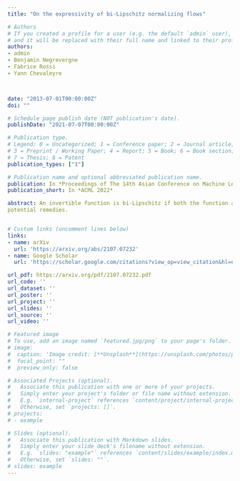 ```yaml
---
title: "On the expressivity of bi-Lipschitz normalizing flows"

# Authors
# If you created a profile for a user (e.g. the default `admin` user), write the username (folder name) here 
# and it will be replaced with their full name and linked to their profile.
authors:
- admin
- Benjamin Negrevergne
- Fabrice Rossi
- Yann Chevaleyre



date: "2013-07-01T00:00:00Z"
doi: ""

# Schedule page publish date (NOT publication's date).
publishDate: "2021-07-07T00:00:00Z"

# Publication type.
# Legend: 0 = Uncategorized; 1 = Conference paper; 2 = Journal article;
# 3 = Preprint / Working Paper; 4 = Report; 5 = Book; 6 = Book section;
# 7 = Thesis; 8 = Patent
publication_types: ["1"]

# Publication name and optional abbreviated publication name.
publication: In *Proceedings of The 14th Asian Conference on Machine Learning, PMLR 189*, 2022
publication_short: In *ACML 2022*

abstract: An invertible function is bi-Lipschitz if both the function and its inverse have bounded Lipschitz constants. Most state-of-the-art Normalizing Flows are bi-Lipschitz by design or by training to limit numerical errors (among other things). In this paper, we discuss the expressivity of bi-Lipschitz Normalizing Flows and identify several target distributions that are difficult to approximate using such models. Then, we characterize the expressivity of biLipschitz Normalizing Flows by giving several lower bounds on the Total Variation distance between these particularly unfavorable distributions and their best possible approximation. Finally, we show how to use the bounds to adjust the training parameters, and discuss
potential remedies.


# Custom links (uncomment lines below)
links:
- name: arXiv
  url: 'https://arxiv.org/abs/2107.07232'
- name: Google Scholar
  url: 'https://scholar.google.com/citations?view_op=view_citation&hl=en&user=l_e0zo8AAAAJ&citation_for_view=l_e0zo8AAAAJ:u5HHmVD_uO8C'

url_pdf: https://arxiv.org/pdf/2107.07232.pdf
url_code: ''
url_dataset: ''
url_poster: ''
url_project: ''
url_slides: ''
url_source: ''
url_video: ''

# Featured image
# To use, add an image named `featured.jpg/png` to your page's folder. 
# image:
#  caption: 'Image credit: [**Unsplash**](https://unsplash.com/photos/pLCdAaMFLTE)'
#  focal_point: ""
#  preview_only: false

# Associated Projects (optional).
#   Associate this publication with one or more of your projects.
#   Simply enter your project's folder or file name without extension.
#   E.g. `internal-project` references `content/project/internal-project/index.md`.
#   Otherwise, set `projects: []`.
# projects:
# - example

# Slides (optional).
#   Associate this publication with Markdown slides.
#   Simply enter your slide deck's filename without extension.
#   E.g. `slides: "example"` references `content/slides/example/index.md`.
#   Otherwise, set `slides: ""`.
# slides: example
---
```

